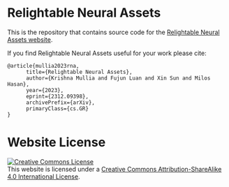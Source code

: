 # Relightable Neural Assets

This is the repository that contains source code for the [Relightable Neural Assets website](https://krishnamullia.com/rna).

If you find Relightable Neural Assets useful for your work please cite:
```
@article{mullia2023rna,
      title={Relightable Neural Assets}, 
      author={Krishna Mullia and Fujun Luan and Xin Sun and Milos Hasan},
      year={2023},
      eprint={2312.09398},
      archivePrefix={arXiv},
      primaryClass={cs.GR}
}
```

# Website License
<a rel="license" href="http://creativecommons.org/licenses/by-sa/4.0/"><img alt="Creative Commons License" style="border-width:0" src="https://i.creativecommons.org/l/by-sa/4.0/88x31.png" /></a><br />This website is licensed under a <a rel="license" href="http://creativecommons.org/licenses/by-sa/4.0/">Creative Commons Attribution-ShareAlike 4.0 International License</a>.
